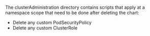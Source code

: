 <!-- begin_generated_IBM_copyright_prolog                             -->
<!--                                                                  -->
<!-- This is an automatically generated copyright prolog.             -->
<!-- After initializing,  DO NOT MODIFY OR MOVE                       -->
<!-- **************************************************************** -->
<!-- Licensed Materials - Property of IBM                             -->
<!-- 5724-Y95                                                         -->
<!-- (C) Copyright IBM Corp.  2019, 2019    All Rights Reserved.      -->
<!-- US Government Users Restricted Rights - Use, duplication or      -->
<!-- disclosure restricted by GSA ADP Schedule Contract with          -->
<!-- IBM Corp.                                                        -->
<!--                                                                  -->
<!-- end_generated_IBM_copyright_prolog                               -->
The clusterAdministration directory contains scripts that apply at a namespace scope that need to be done after deleting the chart:

* Delete any custom PodSecurityPolicy
* Delete any custom ClusterRole

